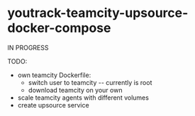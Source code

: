 # youtrack-teamcity-upsource-docker-compose

IN PROGRESS

TODO:
* own teamcity Dockerfile:
  - switch user to teamcity -- currently is root
  - download teamcity on your own
* scale teamcity agents with different volumes
* create upsource service
